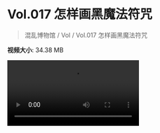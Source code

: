 # Vol.017 怎样画黑魔法符咒

> 混乱博物馆 / Vol / Vol.017 怎样画黑魔法符咒

**视频大小**: 34.38 MB

<div class="video"><video src="https://file.hsyhx.top/video/混乱博物馆/Vol/017.mp4" controls preload>🤔 您的浏览器不支持 video 标签</video></div>